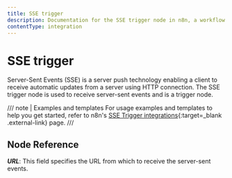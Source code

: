 ```yaml
---
title: SSE trigger
description: Documentation for the SSE trigger node in n8n, a workflow automation platform. Includes guidance on usage, and links to examples.
contentType: integration
---
```


# SSE trigger

Server-Sent Events (SSE) is a server push technology enabling a client to receive automatic updates from a server using HTTP connection. The SSE trigger node is used to receive server-sent events and is a trigger node.

/// note | Examples and templates
For usage examples and templates to help you get started, refer to n8n's [SSE Trigger integrations](https://n8n.io/integrations/sse-trigger/){:target=_blank .external-link} page.
///

## Node Reference

***URL***: This field specifies the URL from which to receive the server-sent events.

